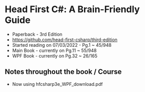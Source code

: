 # Head First C#: A Brain-Friendly Guide

- Paperback - 3rd Edition
- https://github.com/head-first-csharp/third-edition
- Started reading on 07/03/2022 - Pg.1 ~ 45/948
- Main Book - currently on Pg.11 ~ 55/948
- WPF Book  - currently on Pg.32 ~ 26/165

## Notes throughout the book / Course

 - Now using hfcsharp3e_WPF_download.pdf
